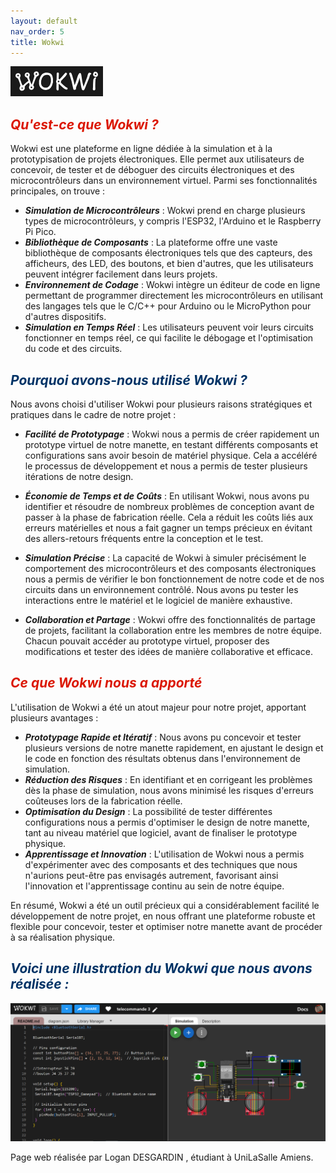 ```yaml
---
layout: default
nav_order: 5
title: Wokwi
---
```


![Illustration wokwi1](images/wokwi1.png)

## <span style="color:#DB1702">_Qu'est-ce que Wokwi ?_</span>

Wokwi est une plateforme en ligne dédiée à la simulation et à la prototypisation de projets électroniques. Elle permet aux utilisateurs de concevoir, de tester et de déboguer des circuits électroniques et des microcontrôleurs dans un environnement virtuel. Parmi ses fonctionnalités principales, on trouve :

- _**Simulation de Microcontrôleurs**_ : Wokwi prend en charge plusieurs types de microcontrôleurs, y compris l'ESP32, l'Arduino et le Raspberry Pi Pico.
- _**Bibliothèque de Composants**_ : La plateforme offre une vaste bibliothèque de composants électroniques tels que des capteurs, des afficheurs, des LED, des boutons, et bien d'autres, que les utilisateurs peuvent intégrer facilement dans leurs projets.
- _**Environnement de Codage**_ : Wokwi intègre un éditeur de code en ligne permettant de programmer directement les microcontrôleurs en utilisant des langages tels que le C/C++ pour Arduino ou le MicroPython pour d'autres dispositifs.
- _**Simulation en Temps Réel**_ : Les utilisateurs peuvent voir leurs circuits fonctionner en temps réel, ce qui facilite le débogage et l'optimisation du code et des circuits.

## <span style="color:#003366">_Pourquoi avons-nous utilisé Wokwi ?_</span>

Nous avons choisi d'utiliser Wokwi pour plusieurs raisons stratégiques et pratiques dans le cadre de notre projet :

- _**Facilité de Prototypage**_ : Wokwi nous a permis de créer rapidement un prototype virtuel de notre manette, en testant différents composants et configurations sans avoir besoin de matériel physique. Cela a accéléré le processus de développement et nous a permis de tester plusieurs itérations de notre design.

- _**Économie de Temps et de Coûts**_ : En utilisant Wokwi, nous avons pu identifier et résoudre de nombreux problèmes de conception avant de passer à la phase de fabrication réelle. Cela a réduit les coûts liés aux erreurs matérielles et nous a fait gagner un temps précieux en évitant des allers-retours fréquents entre la conception et le test.

- _**Simulation Précise**_ : La capacité de Wokwi à simuler précisément le comportement des microcontrôleurs et des composants électroniques nous a permis de vérifier le bon fonctionnement de notre code et de nos circuits dans un environnement contrôlé. Nous avons pu tester les interactions entre le matériel et le logiciel de manière exhaustive.

- _**Collaboration et Partage**_ : Wokwi offre des fonctionnalités de partage de projets, facilitant la collaboration entre les membres de notre équipe. Chacun pouvait accéder au prototype virtuel, proposer des modifications et tester des idées de manière collaborative et efficace.

## <span style="color:#DB1702">_Ce que Wokwi nous a apporté_</span>

L'utilisation de Wokwi a été un atout majeur pour notre projet, apportant plusieurs avantages :

- _**Prototypage Rapide et Itératif**_ : Nous avons pu concevoir et tester plusieurs versions de notre manette rapidement, en ajustant le design et le code en fonction des résultats obtenus dans l'environnement de simulation.
- _**Réduction des Risques**_ : En identifiant et en corrigeant les problèmes dès la phase de simulation, nous avons minimisé les risques d'erreurs coûteuses lors de la fabrication réelle.
- _**Optimisation du Design**_ : La possibilité de tester différentes configurations nous a permis d'optimiser le design de notre manette, tant au niveau matériel que logiciel, avant de finaliser le prototype physique.
- _**Apprentissage et Innovation**_ : L'utilisation de Wokwi nous a permis d'expérimenter avec des composants et des techniques que nous n'aurions peut-être pas envisagés autrement, favorisant ainsi l'innovation et l'apprentissage continu au sein de notre équipe.

En résumé, Wokwi a été un outil précieux qui a considérablement facilité le développement de notre projet, en nous offrant une plateforme robuste et flexible pour concevoir, tester et optimiser notre manette avant de procéder à sa réalisation physique.

## <span style="color:#003366">_Voici une illustration du Wokwi que nous avons réalisée :_</span>

![Illustration wokwi2](images/wokwi.PNG)


Page web réalisée par Logan DESGARDIN , étudiant à UniLaSalle Amiens.

